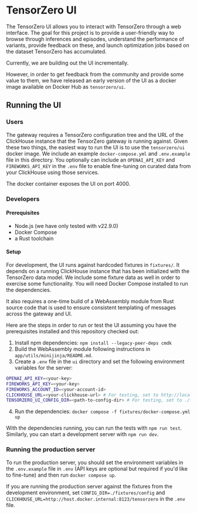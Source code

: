 # TensorZero UI

The TensorZero UI allows you to interact with TensorZero through a web interface.
The goal for this project is to provide a user-friendly way to browse through inferences and episodes, understand the performance of variants, provide feedback on these, and launch optimization jobs based on the dataset TensorZero has accumulated.

Currently, we are building out the UI incrementally.

However, in order to get feedback from the community and provide some value to them, we have released an early version of the UI as a docker image available on Docker Hub as `tensorzero/ui`.

## Running the UI

### Users

The gateway requires a TensorZero configuration tree and the URL of the ClickHouse instance that the TensorZero gateway is running against.
Given these two things, the easiest way to run the UI is to use the `tensorzero/ui` docker image.
We include an example `docker-compose.yml` and `.env.example` file in this directory.
You optionally can include an `OPENAI_API_KEY` and `FIREWORKS_API_KEY` in the `.env` file to enable fine-tuning on curated data from your ClickHouse using those services.

The docker container exposes the UI on port 4000.

### Developers

#### Prerequisites

- Node.js (we have only tested with v22.9.0)
- Docker Compose
- a Rust toolchain

#### Setup

For development, the UI runs against hardcoded fixtures in `fixtures/`.
It depends on a running ClickHouse instance that has been initialized with the TensorZero data model.
We include some fixture data as well in order to exercise some functionality.
You will need Docker Compose installed to run the dependencies.

It also requires a one-time build of a WebAssembly module from Rust source code that is used to ensure consistent templating of messages across the gateway and UI.

Here are the steps in order to run or test the UI assuming you have the prerequisites installed and this repository checked out:

1. Install npm dependencies: `npm install --legacy-peer-deps cmdk`
2. Build the WebAssembly module following instructions in `app/utils/minijinja/README.md`.
3. Create a `.env` file in the `ui` directory and set the following environment variables for the server:

```bash
OPENAI_API_KEY=<your-key>
FIREWORKS_API_KEY=<your-key>
FIREWORKS_ACCOUNT_ID=<your-account-id>
CLICKHOUSE_URL=<your-clickhouse-url> # For testing, set to http://localhost:8123/tensorzero
TENSORZERO_UI_CONFIG_DIR=<path-to-config-dir> # For testing, set to ./fixtures/config
```

4. Run the dependencies: `docker compose -f fixtures/docker-compose.yml up`

With the dependencies running, you can run the tests with `npm run test`.
Similarly, you can start a development server with `npm run dev`.

### Running the production server

To run the production server, you should set the environment variables in the `.env.example` file in `.env` (API keys are optional but required if you'd like to fine-tune) and then run `docker compose up`.

If you are running the production server against the fixtures from the development environment, set `CONFIG_DIR=./fixtures/config` and `CLICKHOUSE_URL=http://host.docker.internal:8123/tensorzero` in the `.env` file.
